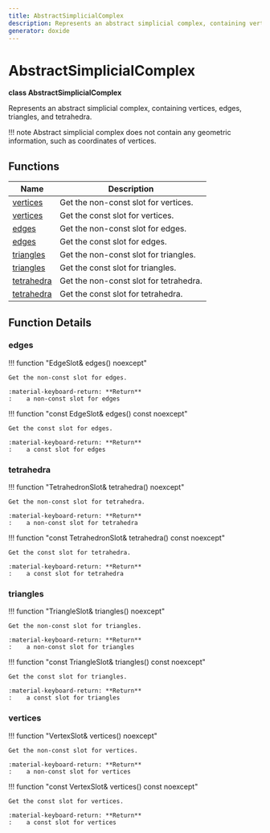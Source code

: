 ```yaml
---
title: AbstractSimplicialComplex
description: Represents an abstract simplicial complex, containing vertices, edges, triangles, and tetrahedra.
generator: doxide
---
```



# AbstractSimplicialComplex

**class  AbstractSimplicialComplex**



Represents an abstract simplicial complex, containing vertices, edges, triangles, and tetrahedra.

!!! note
     Abstract simplicial complex does not contain any geometric information, such as coordinates of vertices.
    


## Functions

| Name | Description |
| ---- | ----------- |
| [vertices](#vertices) | Get the non-const slot for vertices. |
| [vertices](#vertices) | Get the const slot for vertices. |
| [edges](#edges) | Get the non-const slot for edges. |
| [edges](#edges) | Get the const slot for edges. |
| [triangles](#triangles) | Get the non-const slot for triangles. |
| [triangles](#triangles) | Get the const slot for triangles. |
| [tetrahedra](#tetrahedra) | Get the non-const slot for tetrahedra. |
| [tetrahedra](#tetrahedra) | Get the const slot for tetrahedra. |

## Function Details

### edges<a name="edges"></a>
!!! function "EdgeSlot&amp; edges() noexcept"

    
    
    Get the non-const slot for edges.
    
    :material-keyboard-return: **Return**
    :    a non-const slot for edges
    
    

!!! function "const EdgeSlot&amp; edges() const noexcept"

    
    
    Get the const slot for edges.
    
    :material-keyboard-return: **Return**
    :    a const slot for edges
    
    

### tetrahedra<a name="tetrahedra"></a>
!!! function "TetrahedronSlot&amp; tetrahedra() noexcept"

    
    
    Get the non-const slot for tetrahedra.
    
    :material-keyboard-return: **Return**
    :    a non-const slot for tetrahedra
    
    

!!! function "const TetrahedronSlot&amp; tetrahedra() const noexcept"

    
    
    Get the const slot for tetrahedra.
    
    :material-keyboard-return: **Return**
    :    a const slot for tetrahedra
    
    

### triangles<a name="triangles"></a>
!!! function "TriangleSlot&amp; triangles() noexcept"

    
    
    Get the non-const slot for triangles.
    
    :material-keyboard-return: **Return**
    :    a non-const slot for triangles
    
    

!!! function "const TriangleSlot&amp; triangles() const noexcept"

    
    
    Get the const slot for triangles.
    
    :material-keyboard-return: **Return**
    :    a const slot for triangles
    
    

### vertices<a name="vertices"></a>
!!! function "VertexSlot&amp; vertices() noexcept"

    
    
    Get the non-const slot for vertices.
    
    :material-keyboard-return: **Return**
    :    a non-const slot for vertices
    
    

!!! function "const VertexSlot&amp; vertices() const noexcept"

    
    
    Get the const slot for vertices.
    
    :material-keyboard-return: **Return**
    :    a const slot for vertices
    
    


